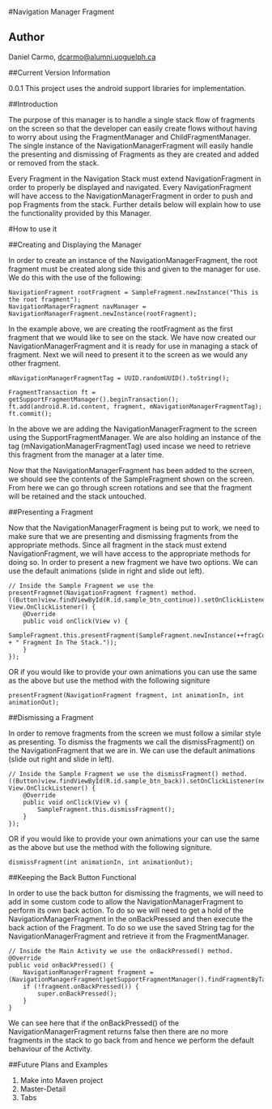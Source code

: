 #Navigation Manager Fragment

## Author

Daniel Carmo, dcarmo@alumni.uoguelph.ca

##Current Version Information

0.0.1 
This project uses the android support libraries for implementation.

##Introduction

The purpose of this manager is to handle a single stack flow of fragments on the screen so that the developer can easily create flows without having to worry about using the FragmentManager and ChildFragmentManager. The single instance of the NavigationManagerFragment will easily handle the presenting and dismissing of Fragments as they are created and added or removed from the stack.

Every Fragment in the Navigation Stack must extend NavigationFragment in order to properly be displayed and navigated. Every NavigationFragment will have access to the NavigationManagerFragment in order to push and pop Fragments from the stack. Further details below will explain how to use the functionality provided by this Manager.

#How to use it

##Creating and Displaying the Manager

In order to create an instance of the NavigationManagerFragment, the root fragment must be created along side this and given to the manager for use. We do this with the use of the following:

```
NavigationFragment rootFragment = SampleFragment.newInstance("This is the root fragment");
NavigationManagerFragment navManager = NavigationManagerFragment.newInstance(rootFragment);
```

In the example above, we are creating the rootFragment as the first fragment that we would like to see on the stack. We have now created our NavigationManagerFragment and it is ready for use in managing a stack of fragment. Next we will need to present it to the screen as we would any other fragment.

```
mNavigationManagerFragmentTag = UUID.randomUUID().toString();

FragmentTransaction ft = getSupportFragmentManager().beginTransaction();
ft.add(android.R.id.content, fragment, mNavigationManagerFragmentTag);
ft.commit();
```

In the above we are adding the NavigationManagerFragment to the screen using the SupportFragmentManager. We are also holding an instance of the tag (mNavigationManagerFragmentTag) used incase we need to retrieve this fragment from the manager at a later time.

Now that the NavigationManagerFragment has been added to the screen, we should see the contents of the SampleFragment shown on the screen. From here we can go through screen rotations and see that the fragment will be retained and the stack untouched. 

##Presenting a Fragment

Now that the NavigationManagerFragment is being put to work, we need to make sure that we are presenting and dismissing fragments from the appropriate methods. Since all fragment in the stack must extend NavigationFragment, we will have access to the appropriate methods for doing so. In order to present a new fragment we have two options. We can use the default animations (slide in right and slide out left).

```
// Inside the Sample Fragment we use the presentFragmnet(NavigationFragment fragment) method.
((Button)view.findViewById(R.id.sample_btn_continue)).setOnClickListener(new View.OnClickListener() {
    @Override
    public void onClick(View v) {
        SampleFragment.this.presentFragment(SampleFragment.newInstance(++fragCount + " Fragment In The Stack."));
    }
});
```

OR if you would like to provide your own animations you can use the same as the above but use the method with the following signiture

```
presentFragment(NavigationFragment fragment, int animationIn, int animationOut);
```

##Dismissing a Fragment

In order to remove fragments from the screen we must follow a similar style as presenting. To dismiss the fragments we call the dismissFragment() on the NavigationFragment that we are in. We can use the default animations (slide out right and slide in left).

```
// Inside the Sample Fragment we use the dismissFragment() method.
((Button)view.findViewById(R.id.sample_btn_back)).setOnClickListener(new View.OnClickListener() {
    @Override
    public void onClick(View v) {
        SampleFragment.this.dismissFragment();
    }
});
```

OR if you would like to provide your own animations your can use the same as the above but use the method with the following signiture.

``
dismissFragment(int animationIn, int animationOut);
``

##Keeping the Back Button Functional

In order to use the back button for dismissing the fragments, we will need to add in some custom code to allow the NavigationManagerFragment to perform its own back action. To do so we will need to get a hold of the NavigationManagerFragment in the onBackPressed and then execute the back action of the Fragment. To do so we use the saved String tag for the NavigationManagerFragment and retrieve it from the FragmentManager. 

```
// Inside the Main Activity we use the onBackPressed() method.
@Override
public void onBackPressed() {
    NavigationManagerFragment fragment = (NavigationManagerFragment)getSupportFragmentManager().findFragmentByTag(mNavigationManagerFragmentTag);
    if (!fragment.onBackPressed()) {
        super.onBackPressed();
    }
}
```

We can see here that if the onBackPressed() of the NavigationManagerFragment returns false then there are no more fragments in the stack to go back from and hence we perform the default behaviour of the Activity.

##Future Plans and Examples

1. Make into Maven project
2. Master-Detail
3. Tabs
